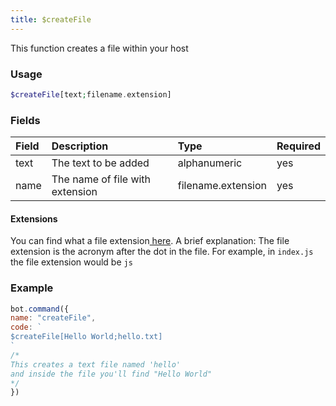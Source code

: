 ```yaml
---
title: $createFile
---
```


This function creates a file within your host

### Usage 
```php
$createFile[text;filename.extension]
```
### Fields

| Field | Description | Type | Required |
| :--- | :--- | :--- | :--- |
| text | The text to be added | alphanumeric | yes |
| name | The name of file with extension |filename.extension|yes|

#### Extensions

You can find what a file extension[ here](https://en.wikipedia.org/wiki/Filename_extension). A brief explanation: The file extension is the acronym after the dot in the file. For example, in `index.js` the file extension would be `js`

### Example

```javascript
bot.command({
name: "createFile",
code: `
$createFile[Hello World;hello.txt]
`
/*
This creates a text file named 'hello'
and inside the file you'll find "Hello World"
*/
})
```

